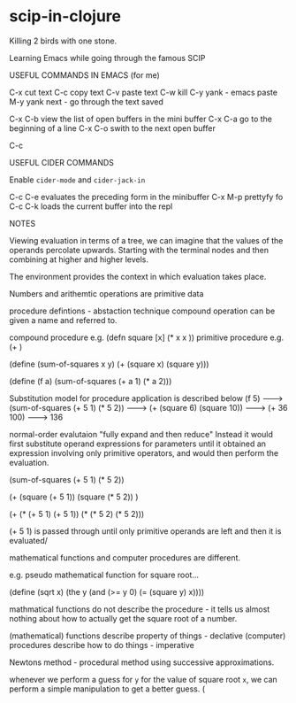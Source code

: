 # scip-in-clojure

Killing 2 birds with one stone.

Learning Emacs while going through the famous SCIP

USEFUL COMMANDS IN EMACS (for me)

C-x cut text
C-c copy text
C-v paste text
C-w kill
C-y yank - emacs paste 
M-y yank next - go through the text saved

C-x C-b view the list of open buffers in the mini buffer
C-x C-a go to the beginning of a line
C-x C-o swith to the next open buffer

C-c 



USEFUL CIDER COMMANDS

Enable `cider-mode` and `cider-jack-in`

C-c C-e evaluates the preceding form in the minibuffer
C-x M-p prettyfy fo
C-c C-k loads the current buffer into the repl

NOTES


Viewing evaluation in terms of a tree, we can imagine that the values of the operands percolate upwards. Starting with the terminal nodes and then combining at higher and higher levels.

The environment provides the context in which evaluation takes place.

Numbers and arithemtic operations are primitive data

procedure defintions - abstaction technique compound operation can be given a name and referred to.

compound procedure e.g. (defn square [x] (* x x ))
primitive procedure e.g. (+ )

(define (sum-of-squares x y)
  (+ (square x) (square y)))

(define (f a)
  (sum-of-squares (+ a 1) (* a 2)))


Substitution model for procedure application is described below
(f 5) ---> (sum-of-squares (+ 5 1) (* 5 2)) ---> (+ (square 6) (square 10)) ---> (+ 36 100) ---> 136

normal-order evalutaion "fully expand and then reduce"
Instead it would first substitute operand expressions for parameters until it obtained an expression involving only primitive operators, and would then perform the evaluation.

(sum-of-squares (+ 5 1) (* 5 2))

(+    (square (+ 5 1))      (square (* 5 2))  )

(+    (* (+ 5 1) (+ 5 1))   (* (* 5 2) (* 5 2)))


(+ 5 1) is passed through until only primitive operands are left and then it is evaluated/

mathematical functions and computer procedures are different.

e.g. pseudo mathematical function for square root...

(define (sqrt x)
  (the y (and (>= y 0)
              (= (square y) x))))

mathmatical functions do not describe the procedure - it tells us almost nothing about how to actually get the square root of a number.

(mathematical) functions describe property of things - declative
(computer) procedures describe how to do things - imperative

Newtons method - procedural method using successive approximations.

whenever we perform a guess for `y` for the value of square root `x`, we can perform a simple manipulation to get a better guess.
(






